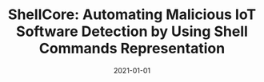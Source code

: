 ---
title: "ShellCore: Automating Malicious IoT Software Detection by Using Shell Commands Representation"
collection: publications
permalink: /publication/2021-01-01-ShellCore-Automating-Malicious-IoT-Software-Detection-by-Using-Shell-Commands-Representation
date: 2021-01-01
venue: 'CoRR'
paperurl: 'https://arxiv.org/abs/2103.14221'
citation: ' Hisham Alasmary,  Afsah Anwar,  Ahmed Abusnaina,  Abdulrahman Alabduljabbar,  Mohammad Abuhamad,  An Wang,  DaeHun Nyang,  Amro Awad,  David Mohaisen, &quot;ShellCore: Automating Malicious IoT Software Detection by Using Shell Commands Representation.&quot; CoRR, 2021.'
---